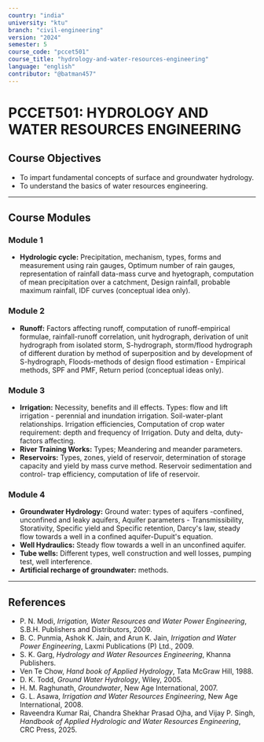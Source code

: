 ```yaml
---
country: "india"
university: "ktu"
branch: "civil-engineering"
version: "2024"
semester: 5
course_code: "pccet501"
course_title: "hydrology-and-water-resources-engineering"
language: "english"
contributor: "@batman457"
---
```


# PCCET501: HYDROLOGY AND WATER RESOURCES ENGINEERING

## Course Objectives
- To impart fundamental concepts of surface and groundwater hydrology.
- To understand the basics of water resources engineering.

---

## Course Modules

### Module 1
- **Hydrologic cycle:** Precipitation, mechanism, types, forms and measurement using rain gauges, Optimum number of rain gauges, representation of rainfall data-mass curve and hyetograph, computation of mean precipitation over a catchment, Design rainfall, probable maximum rainfall, IDF curves (conceptual idea only).

### Module 2
- **Runoff:** Factors affecting runoff, computation of runoff-empirical formulae, rainfall-runoff correlation, unit hydrograph, derivation of unit hydrograph from isolated storm, S-hydrograph, storm/flood hydrograph of different duration by method of superposition and by development of S-hydrograph, Floods-methods of design flood estimation - Empirical methods, SPF and PMF, Return period (conceptual ideas only).

### Module 3
- **Irrigation:** Necessity, benefits and ill effects. Types: flow and lift irrigation - perennial and inundation irrigation. Soil-water-plant relationships. Irrigation efficiencies, Computation of crop water requirement: depth and frequency of Irrigation. Duty and delta, duty-factors affecting.
- **River Training Works:** Types; Meandering and meander parameters.
- **Reservoirs:** Types, zones, yield of reservoir, determination of storage capacity and yield by mass curve method. Reservoir sedimentation and control- trap efficiency, computation of life of reservoir.

### Module 4
- **Groundwater Hydrology:** Ground water: types of aquifers -confined, unconfined and leaky aquifers, Aquifer parameters - Transmissibility, Storativity, Specific yield and Specific retention, Darcy's law, steady flow towards a well in a confined aquifer-Dupuit's equation.
- **Well Hydraulics:** Steady flow towards a well in an unconfined aquifer.
- **Tube wells:** Different types, well construction and well losses, pumping test, well interference.
- **Artificial recharge of groundwater:** methods.

---

## References
- P. N. Modi, *Irrigation, Water Resources and Water Power Engineering*, S.B.H. Publishers and Distributors, 2009.
- B. C. Punmia, Ashok K. Jain, and Arun K. Jain, *Irrigation and Water Power Engineering*, Laxmi Publications (P) Ltd., 2009.
- S. K. Garg, *Hydrology and Water Resources Engineering*, Khanna Publishers.
- Ven Te Chow, *Hand book of Applied Hydrology*, Tata McGraw Hill, 1988.
- D. K. Todd, *Ground Water Hydrology*, Wiley, 2005.
- H. M. Raghunath, *Groundwater*, New Age International, 2007.
- G. L. Asawa, *Irrigation and Water Resources Engineering*, New Age International, 2008.
- Raveendra Kumar Rai, Chandra Shekhar Prasad Ojha, and Vijay P. Singh, *Handbook of Applied Hydrologic and Water Resources Engineering*, CRC Press, 2025.
